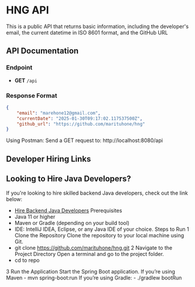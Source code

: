 # HNG API

This is a public API that returns  basic information, including the developer's email, the current datetime in ISO 8601 format, and the GitHub URL

## API Documentation

### Endpoint
- **GET** `/api`

### Response Format
```json
{
    "email": "marehone12@gmail.com",
    "currentDate": "2025-01-30T09:17:02.117537500Z",
    "github_url": "https://github.com/marituhone/hng"
}

```
Using Postman:
        Send a GET request to:
                http://localhost:8080/api

## Developer Hiring Links

## Looking to Hire Java Developers?

If you're looking to hire skilled backend Java developers, check out the link below:

- [Hire Backend Java Developers](https://hng.tech/hire/java-developers)
Prerequisites
- Java 11 or higher
- Maven or Gradle (depending on your build tool)
- IDE: IntelliJ IDEA, Eclipse, or any Java IDE of your choice.
Steps to Run 
1 Clone the Repository
  Clone the repository to your local machine using Git.
 -  git clone https://github.com/marituhone/hng.git
2 Navigate to the Project Directory
    Open a terminal and go to the project folder.
 - cd to repo

3 Run the Application
  Start the Spring Boot application.
    If you’re using Maven
    - mvn spring-boot:run
    If you’re using Gradle:
    - ./gradlew bootRun

